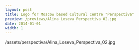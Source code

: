```yaml
---
layout: post
title: Logo for Moscow based Cultural Centre "Perspectiva"
preview: /previews/Alina_Loseva_Perspectiva_02.jpg
date: 2014-01-01
width: 1
---
```

/assets/perspectiva/Alina_Loseva_Perspectiva_02.jpg
